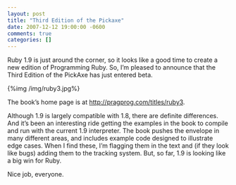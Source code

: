 ```yaml
---
layout: post
title: "Third Edition of the Pickaxe"
date: 2007-12-12 19:00:00 -0600
comments: true
categories: []
---
```


Ruby 1.9 is just around the corner, so it looks like a good time to create a new edition of Programming Ruby. So, I’m pleased to announce that the Third Edition of the PickAxe has just entered beta.

{%img /img/ruby3.jpg%}
  
The book’s home page is at <a href="http://pragprog.com/titles/ruby3"><a href="http://pragprog.com/titles/ruby3">http://pragprog.com/titles/ruby3</a></a>.


Although 1.9 is largely compatible with 1.8, there are definite
differences. And it’s been an interesting ride getting the examples in
the book to compile and run with the current 1.9 interpreter. The book
pushes the envelope in many different areas, and includes example code
designed to illustrate edge cases. When I find these, I’m flagging
them in the text and (if they look like bugs) adding them to the
tracking system. But, so far, 1.9 is looking like a big win for Ruby.


Nice job, everyone.

